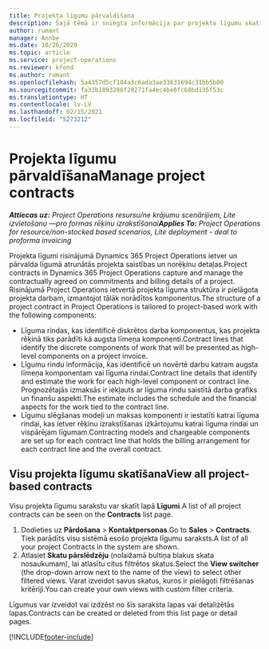```yaml
---
title: Projekta līgumu pārvaldīšana
description: Šajā tēmā ir sniegta informācija par projekta līgumu skatīšanu.
author: rumant
manager: Annbe
ms.date: 10/26/2020
ms.topic: article
ms.service: project-operations
ms.reviewer: kfend
ms.author: rumant
ms.openlocfilehash: 5a4357d5cf184a3c6ada3ae33631694c31bb5b00
ms.sourcegitcommit: fa32b1893286f20271fa4ec4be8fc68bd135f53c
ms.translationtype: HT
ms.contentlocale: lv-LV
ms.lasthandoff: 02/15/2021
ms.locfileid: "5273212"
---
```

# <a name="manage-project-contracts"></a><span data-ttu-id="f8efe-103">Projekta līgumu pārvaldīšana</span><span class="sxs-lookup"><span data-stu-id="f8efe-103">Manage project contracts</span></span>

<span data-ttu-id="f8efe-104">_**Attiecas uz:** Project Operations resursu/ne krājumu scenārijiem, Lite izvietošanu —pro formas rēķinu izrakstīšanai_</span><span class="sxs-lookup"><span data-stu-id="f8efe-104">_**Applies To:** Project Operations for resource/non-stocked based scenarios, Lite deployment - deal to proforma invoicing_</span></span>

<span data-ttu-id="f8efe-105">Projekta līgumi risinājumā Dynamics 365 Project Operations ietver un pārvalda līgumā atrunātās projekta saistības un norēķinu detaļas.</span><span class="sxs-lookup"><span data-stu-id="f8efe-105">Project contracts in Dynamics 365 Project Operations capture and manage the contractually agreed on commitments and billing details of a project.</span></span> <span data-ttu-id="f8efe-106">Risinājumā Project Operations ietvertā projekta līguma struktūra ir pielāgota projekta darbam, izmantojot tālāk norādītos komponentus.</span><span class="sxs-lookup"><span data-stu-id="f8efe-106">The structure of a project contract in Project Operations is tailored to project-based work with the following components:</span></span>

- <span data-ttu-id="f8efe-107">Līguma rindas, kas identificē diskrētos darba komponentus, kas projekta rēķinā tiks parādīti kā augsta līmeņa komponenti.</span><span class="sxs-lookup"><span data-stu-id="f8efe-107">Contract lines that identify the discrete components of work that will be presented as high-level components on a project invoice.</span></span>
- <span data-ttu-id="f8efe-108">Līgumu rindu informācija, kas identificē un novērtē darbu katram augsta līmeņa komponentam vai līguma rindai.</span><span class="sxs-lookup"><span data-stu-id="f8efe-108">Contract line details that identify and estimate the work for each high-level component or contract line.</span></span> <span data-ttu-id="f8efe-109">Prognozētajās izmaksās ir iekļauts ar līguma rindu saistītā darba grafiks un finanšu aspekti.</span><span class="sxs-lookup"><span data-stu-id="f8efe-109">The estimate includes the schedule and the financial aspects for the work tied to the contract line.</span></span>
- <span data-ttu-id="f8efe-110">Līgumu slēgšanas modeļi un maksas komponenti ir iestatīti katrai līguma rindai, kas ietver rēķinu izrakstīšanas izkārtojumu katrai līguma rindai un vispārējam līgumam.</span><span class="sxs-lookup"><span data-stu-id="f8efe-110">Contracting models and chargeable components are set up for each contract line that holds the billing arrangement for each contract line and the overall contract.</span></span>

## <a name="view-all-project-based-contracts"></a><span data-ttu-id="f8efe-111">Visu projekta līgumu skatīšana</span><span class="sxs-lookup"><span data-stu-id="f8efe-111">View all project-based contracts</span></span>

<span data-ttu-id="f8efe-112">Visu projekta līgumu sarakstu var skatīt lapā **Līgumi**.</span><span class="sxs-lookup"><span data-stu-id="f8efe-112">A list of all project contracts can be seen on the **Contracts** list page.</span></span> 

1. <span data-ttu-id="f8efe-113">Dodieties uz **Pārdošana** > **Kontaktpersonas**.</span><span class="sxs-lookup"><span data-stu-id="f8efe-113">Go to **Sales** > **Contracts**.</span></span> <span data-ttu-id="f8efe-114">Tiek parādīts visu sistēmā esošo projekta līgumu saraksts.</span><span class="sxs-lookup"><span data-stu-id="f8efe-114">A list of all your project Contracts in the system are shown.</span></span> 
2. <span data-ttu-id="f8efe-115">Atlasiet **Skatu pārslēdzēju** (nolaižamā bultiņa blakus skata nosaukumam), lai atlasītu citus filtrētos skatus.</span><span class="sxs-lookup"><span data-stu-id="f8efe-115">Select the **View switcher** (the drop-down arrow next to the name of the view) to select other filtered views.</span></span> <span data-ttu-id="f8efe-116">Varat izveidot savus skatus, kuros ir pielāgoti filtrēšanas kritēriji.</span><span class="sxs-lookup"><span data-stu-id="f8efe-116">You can create your own views with custom filter criteria.</span></span>

<span data-ttu-id="f8efe-117">Līgumus var izveidot vai izdzēst no šīs saraksta lapas vai detalizētās lapas.</span><span class="sxs-lookup"><span data-stu-id="f8efe-117">Contracts can be created or deleted from this list page or detail pages.</span></span>


[!INCLUDE[footer-include](../../includes/footer-banner.md)]